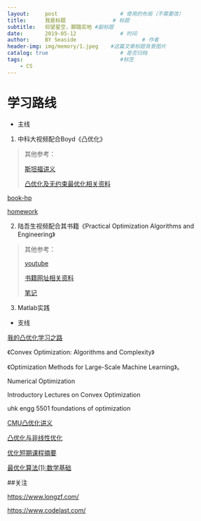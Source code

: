 ```yaml
---
layout:     post                    # 使用的布局（不需要改）
title:      我是标题               # 标题 
subtitle:   仰望星空，脚踏实地 #副标题
date:       2019-05-12              # 时间
author:     BY Seaside                     # 作者
header-img: img/memory/1.jpeg    #这篇文章标题背景图片
catalog: true                       # 是否归档
tags:                               #标签
    - CS
---
```




# 学习路线

- 主线

1. 中科大视频配合Boyd《凸优化》

> 其他参考：
>
> [斯坦福讲义](https://web.stanford.edu/class/ee364a/lectures.html)
>
> [凸优化及无约束最优化相关资料](http://www.52nlp.cn/tag/凸优化书籍)

[book-hp](http://web.stanford.edu/~boyd/cvxbook/)

[homework](https://web.stanford.edu/class/ee364a/homework.html)



2. 陆吾生视频配合其书籍《Practical Optimization Algorithms and Engineering》

> 其他参考：
>
>  [youtube](https://www.youtube.com/watch?v=9KlWhExopnc&list=PLt_yYQInRaQ3S6FXNQDZRXcp6iR9IF_FL&index=2)
>
> [书籍网址相关资料](https://www.ece.uvic.ca/~optimize/)
>
> [笔记](https://www.cnblogs.com/duyiExplorer/category/1502030.html)

3. Matlab实践

- 支线

[我的凸优化学习之路](http://deanhan.com/2018/01/17/convex/)

《Convex Optimization: Algorithms and Complexity》

《Optimization Methods for Large-Scale Machine Learning》。

Numerical Optimization

Introductory Lectures on Convex Optimization

uhk engg 5501 foundations of optimization

[CMU凸优化讲义](http://www.stat.cmu.edu/~ryantibs/convexopt/)

[凸优化与非线性优化](https://zhuanlan.zhihu.com/c_175246069)





[优化短期课程摘要](https://www.longzf.com/short_course_of_optimization/)

[最优化算法(1):数学基础](https://www.longzf.com/optimization/1/foundation_of_mathematics/)

##关注

https://www.longzf.com/

https://www.codelast.com/